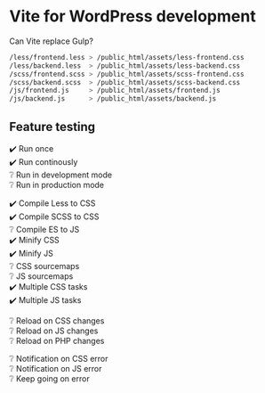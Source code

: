# Vite for WordPress development

Can Vite replace Gulp?

```sh
/less/frontend.less > /public_html/assets/less-frontend.css
/less/backend.less  > /public_html/assets/less-backend.css
/scss/frontend.scss > /public_html/assets/scss-frontend.css
/scss/backend.scss  > /public_html/assets/scss-backend.css
/js/frontend.js     > /public_html/assets/frontend.js
/js/backend.js      > /public_html/assets/backend.js
```

## Feature testing

:heavy_check_mark: Run once\
:heavy_check_mark: Run continously\
:grey_question: Run in development mode\
:grey_question: Run in production mode

:heavy_check_mark: Compile Less to CSS\
:heavy_check_mark: Compile SCSS to CSS\
:grey_question: Compile ES to JS\
:heavy_check_mark: Minify CSS\
:heavy_check_mark: Minify JS\
:grey_question: CSS sourcemaps\
:grey_question: JS sourcemaps\
:heavy_check_mark: Multiple CSS tasks\
:heavy_check_mark: Multiple JS tasks

:grey_question: Reload on CSS changes\
:grey_question: Reload on JS changes\
:grey_question: Reload on PHP changes

:grey_question: Notification on CSS error\
:grey_question: Notification on JS error\
:grey_question: Keep going on error

<!-- :grey_question: -->
<!-- :x: -->
<!-- :heavy_check_mark: -->
